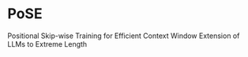 # PoSE
Positional Skip-wise Training for Efficient Context Window Extension of LLMs to Extreme Length

